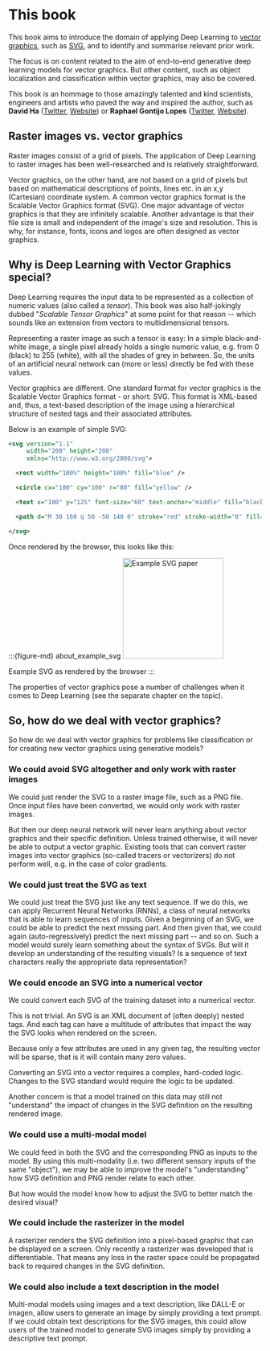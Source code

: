 # This book

This book aims to introduce the domain of applying Deep Learning to [vector graphics](https://en.wikipedia.org/wiki/Vector_graphics), such as [SVG](https://developer.mozilla.org/en-US/docs/Web/SVG), and to identify and summarise relevant prior work.

The focus is on content related to the aim of end-to-end generative deep learning models for vector graphics. But other content, such as object localization and classification within vector graphics, may also be covered.

This book is an hommage to those amazingly talented and kind scientists, engineers and artists who paved the way and inspired the author, such as **David Ha** ([Twitter](https://twitter.com/hardmaru), [Website](https://otoro.net/ml/)) or **Raphael Gontijo Lopes** ([Twitter](https://twitter.com/iraphas13), [Website](https://raphagl.com/)).

## Raster images vs. vector graphics

Raster images consist of a grid of pixels. The application of Deep Learning to raster images has been well-researched and is relatively straightforward.

Vector graphics, on the other hand, are not based on a grid of pixels but based on mathematical descriptions of points, lines etc. in an x,y (Cartesian) coordinate system. A common vector graphics format is the Scalable Vector Graphics format (SVG). One major advantage of vector graphics is that they are infinitely scalable. Another advantage is that their file size is small and independent of the image's size and resolution. This is why, for instance, fonts, icons and logos are often designed as vector graphics.

## Why is Deep Learning with Vector Graphics special?

Deep Learning requires the input data to be represented as a collection of numeric values (also called a *tensor*). This book was also half-jokingly dubbed "*Scalable Tensor Graphics*" at some point for that reason -- which sounds like an extension from vectors to multidimensional tensors.

Representing a raster image as such a tensor is easy: In a simple black-and-white image, a single pixel already holds a single numeric value, e.g. from 0 (black) to 255 (white), with all the shades of grey in between. So, the units of an artificial neural network can (more or less) directly be fed with these values.

Vector graphics are different. One standard format for vector graphics is the Scalable Vector Graphics format - or short: SVG. This format is XML-based and, thus, a text-based description of the image using a hierarchical structure of nested tags and their associated attributes. 

Below is an example of simple SVG:

```XML
<svg version="1.1"
     width="200" height="200"
     xmlns="http://www.w3.org/2000/svg">

  <rect width="100%" height="100%" fill="blue" />

  <circle cx="100" cy="100" r="80" fill="yellow" />

  <text x="100" y="125" font-size="60" text-anchor="middle" fill="black">SVG</text>

  <path d="M 30 160 q 50 -50 140 0" stroke="red" stroke-width="8" fill="none" />

</svg>
```

Once rendered by the browser, this looks like this:

:::{figure-md} about_example_svg
<img src="example.svg" alt="Example SVG paper" width="200px">

Example SVG as rendered by the browser
:::

The properties of vector graphics pose a number of challenges when it comes to Deep Learning (see the separate chapter on the topic).


## So, how do we deal with vector graphics?

So how do we deal with vector graphics for problems like classification or for creating new vector graphics using generative models?

### We could avoid SVG altogether and only work with raster images

We could just render the SVG to a raster image file, such as a PNG file. Once input files have been converted, we would only work with raster images.

But then our deep neural network will never learn anything about vector graphics and their specific definition. Unless trained otherwise, it will never be able to output a vector graphic. Existing tools that can convert raster images into vector graphics (so-called tracers or vectorizers) do not perform well, e.g. in the case of color gradients.

### We could just treat the SVG as text

We could just treat the SVG just like any text sequence. If we do this, we can apply Recurrent Neural Networks (RNNs), a class of neural networks that is able to learn sequences of inputs. Given a beginning of an SVG, we could be able to predict the next missing part. And then given that, we could again (auto-regressively) predict the next missing part -- and so on. Such a model would surely learn something about the syntax of SVGs. But will it develop an understanding of the resulting visuals? Is a sequence of text characters really the appropriate data representation?

### We could encode an SVG into a numerical vector

We could convert each SVG of the training dataset into a numerical vector. 

This is not trivial. An SVG is an XML document of (often deeply) nested tags. And each tag can have a multitude of attributes that impact the way the SVG looks when rendered on the screen. 

Because only a few attributes are used in any given tag, the resulting vector will be sparse, that is it will contain many zero values.

Converting an SVG into a vector requires a complex, hard-coded logic. Changes to the SVG standard would require the logic to be updated.

Another concern is that a model trained on this data may still not "understand" the impact of changes in the SVG definition on the resulting rendered image.

### We could use a multi-modal model

We could feed in both the SVG and the corresponding PNG as inputs to the model. By using this multi-modality (i.e. two different sensory inputs of the same "object"), we may be able to improve the model's "understanding" how SVG definition and PNG render relate to each other.

But how would the model know how to adjust the SVG to better match the desired visual?

### We could include the rasterizer in the model

A rasterizer renders the SVG definition into a pixel-based graphic that can be displayed on a screen. Only recently a rasterizer was developed that is differentiable. That means any loss in the raster space could be propagated back to required changes in the SVG definition.

### We could also include a text description in the model

Multi-modal models using images and a text description, like DALL-E or imagen, allow users to generate an image by simply providing a text prompt. If we could obtain text descriptions for the SVG images, this could allow users of the trained model to generate SVG images simply by providing a descriptive text prompt.

